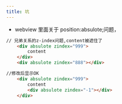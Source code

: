 ```yaml
---
title: 坑
---
```



- webview 里面关于 position:absulote;问题，
```html
// 兄弟关系的z-index问题,content被遮住了
    <div absulote zindex="999">
        content
    </div>
    <div absulote zindex="888"></div>

//修改后显示OK
    <div absulote zindex="999">
        content
        <div absulote zindex="-1"></div>
    </div>
    
```
